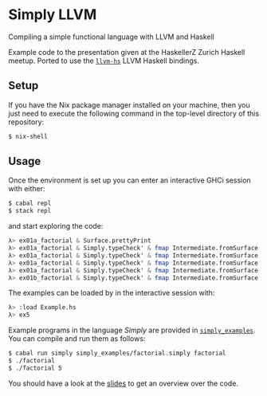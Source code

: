 # Simply LLVM

Compiling a simple functional language with LLVM and Haskell

Example code to the presentation given at the HaskellerZ Zurich Haskell meetup.
Ported to use the [`llvm-hs`](https://github.com/llvm-hs/llvm-hs)
LLVM Haskell bindings.


## Setup

If you have the Nix package manager installed on your machine,
then you just need to execute the following command in the top-level
directory of this repository:

``` sh
$ nix-shell
```


## Usage

Once the environment is set up you can enter an interactive GHCi session with either:

``` sh
$ cabal repl
$ stack repl
```

and start exploring the code:

``` hs
λ> ex01a_factorial & Surface.prettyPrint
λ> ex01a_factorial & Simply.typeCheck' & fmap Intermediate.fromSurface >>= prettyPrint
λ> ex01a_factorial & Simply.typeCheck' & fmap Intermediate.fromSurface & fmap LLVM.fromIntermediate >>= printLLVM
λ> ex01a_factorial & Simply.typeCheck' & fmap Intermediate.fromSurface & fmap LLVM.fromIntermediate >>= printLLVMOpt optInline
λ> ex01a_factorial & Simply.typeCheck' & fmap Intermediate.fromSurface & fmap LLVM.fromIntermediate >>= printAssemblyOpt optInline
λ> ex01b_factorial & Simply.typeCheck' & fmap Intermediate.fromSurface & fmap LLVM.fromIntermediate >>= exec [5]
```

The examples can be loaded by in the interactive session with:

``` sh
λ> :load Example.hs
λ> ex5
```

Example programs in the language *Simply* are provided in [`simply_examples`](simply_examples).
You can compile and run them as follows:

``` sh
$ cabal run simply simply_examples/factorial.simply factorial
$ ./factorial
$ ./factorial 5
```

You should have a look at the [slides](slides/slides.md)
to get an overview over the code.

